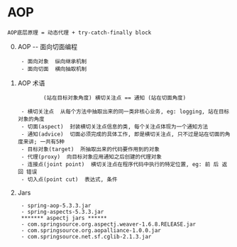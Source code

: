 # AOP

    AOP底层原理 = 动态代理 + try-catch-finally block
    
0. AOP -- 面向切面编程

        - 面向对象  纵向继承机制
        - 面向切面  横向抽取机制


1. AOP 术语
    
               (站在目标对象角度) 横切关注点 == 通知 (站在切面角度)

        - 横切关注点  从每个方法中抽取出来的同一类非核心业务, eg: logging, 站在目标对象的角度
        - 切面(aspect)  封装横切关注点信息的类, 每个关注点体现为一个通知方法
        - 通知(advice)  切面必须完成的具体工作, 即是横切关注点, 只不过是站在切面的角度来讲; 一共有5种
        - 目标对象(target)  所抽取出来的代码要作用到的对象
        - 代理(proxy)  向目标对象应用通知之后创建的代理对象
        - 连接点(joint point)  横切关注点在程序代码中执行的特定位置, eg: 前 后 返回 错误
        - 切入点(point cut)  表达式, 条件


2. Jars 
        
        - spring-aop-5.3.3.jar
        - spring-aspects-5.3.3.jar
        ******* aspectj jars ******
        - com.springsource.org.aspectj.weaver-1.6.8.RELEASE.jar
        - com.springsource.org.aopalliance-1.0.0.jar
        - com.springsource.net.sf.cglib-2.1.3.jar
